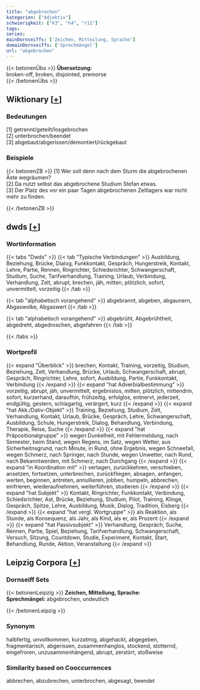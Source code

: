 ```yaml
---
title: "abgebrochen"
kategorien: ["Adjektiv"]
schwierigkeit: ["k3", "h4", "r11"]
tags:
series:
mainDornseiffs: ['Zeichen, Mitteilung, Sprache']
domainDornseiffs: ['Sprechmängel']
url: "abgebrochen"
---
```


{{< betonenÜbs >}}
**Übersetzung:**  
broken-off, broken, disjointed, premorse  
{{< /betonenÜbs >}}

## Wiktionary [[+](https://de.wiktionary.org/wiki/abgebrochen)]

### Bedeutungen
[1] getrennt/geteilt/losgebrochen  
[2] unterbrochen/beendet  
[3] abgebaut/abgerissen/demontiert/rückgebaut  

### Beispiele
{{< betonenZB >}}
[1] Wer soll denn nach dem Sturm die abgebrochenen Äste wegräumen?  
[2] Da nutzt selbst das abgebrochene Studium Stefan etwas.  
[3] Der Platz des vor ein paar Tagen abgebrochenen Zeltlagers war nicht mehr zu finden.  

{{< /betonenZB >}}


## dwds [[+](https://www.dwds.de/wb/abgebrochen)]

### Wortinformation
{{< tabs "Dwds" >}}
{{< tab "Typische Verbindungen" >}}
Ausbildung, Beziehung, Brücke, Dialog, Funkkontakt, Gespräch, Hungerstreik, Kontakt, Lehre, Partie, Rennen, Ringrichter, Schiedsrichter, Schwangerschaft, Studium, Suche, Tarifverhandlung, Training, Urlaub, Verbindung, Verhandlung, Zelt, abrupt, brechen, jäh, mitten, plötzlich, sofort, unvermittelt, vorzeitig
{{< /tab >}}

{{< tab "alphabetisch vorangehend" >}}
abgebrannt, abgeben, abgaunern, Abgaswolke, Abgaswert
{{< /tab >}}

{{< tab "alphabetisch vorangehend" >}}
abgebrüht, Abgebrühtheit, abgedreht, abgedroschen, abgefahren
{{< /tab >}}

{{< /tabs >}}

### Wortprofil
{{< expand "Überblick" >}} brechen, Kontakt, Training, vorzeitig, Studium, Beziehung, Zelt, Verhandlung, Brücke, Urlaub, Schwangerschaft, abrupt, Gespräch, Ringrichter, Lehre, sofort, Ausbildung, Partie, Funkkontakt, Verbindung {{< /expand >}}
{{< expand "hat Adverbialbestimmung" >}} vorzeitig, abrupt, jäh, unvermittelt, ergebnislos, mitten, plötzlich, mittendrin, sofort, kurzerhand, daraufhin, frühzeitig, erfolglos, entnervt, jederzeit, endgültig, gestern, schlagartig, verärgert, kurz {{< /expand >}}
{{< expand "hat Akk./Dativ-Objekt" >}} Training, Beziehung, Studium, Zelt, Verhandlung, Kontakt, Urlaub, Brücke, Gespräch, Lehre, Schwangerschaft, Ausbildung, Schule, Hungerstreik, Dialog, Behandlung, Verbindung, Therapie, Reise, Suche {{< /expand >}}
{{< expand "hat Präpositionalgruppe" >}} wegen Dunkelheit, mit Fehlermeldung, nach Semester, beim Stand, wegen Regens, im Satz, wegen Wetter, aus Sicherheitnsgrund, nach Minute, in Rund, ohne Ergebnis, wegen Schneefall, wegen Schmerz, nach Springer, nach Stunde, wegen Unwetter, nach Rund, nach Bekanntwerden, mit Schmerz, nach Durchgang {{< /expand >}}
{{< expand "in Koordination mit" >}} vertagen, zurückkehren, verschieben, ansetzen, fortsetzen, unterbrechen, zurückfliegen, absagen, anfangen, werten, beginnen, antreten, annullieren, jobben, humpeln, abbrechen, einfrieren, wiederaufnehmen, weiterführen, studieren {{< /expand >}}
{{< expand "hat Subjekt" >}} Kontakt, Ringrichter, Funkkontakt, Verbindung, Schiedsrichter, Ast, Brücke, Beziehung, Studium, Pilot, Training, Klinge, Gespräch, Spitze, Lehre, Ausbildung, Musik, Dialog, Tradition, Eisberg {{< /expand >}}
{{< expand "hat vergl. Wortgruppe" >}} als Reaktion, als Stunde, als Konsequenz, als Jahr, als Kind, als er, als Prozent {{< /expand >}}
{{< expand "hat Passivsubjekt" >}} Verhandlung, Gespräch, Suche, Rennen, Partie, Spiel, Beziehung, Tarifverhandlung, Schwangerschaft, Versuch, Sitzung, Countdown, Studie, Experiment, Kontakt, Start, Behandlung, Runde, Aktion, Veranstaltung {{< /expand >}}

## Leipzig Corpora [[+](https://corpora.uni-leipzig.de/en/res?word=abgebrochen&corpusId=deu_newscrawl-public_2018)]

### Dornseiff Sets
{{< betonenLeipzig >}}
**Zeichen, Mitteilung, Sprache:**  
**Sprechmängel:** abgebrochen, undeutlich  

{{< /betonenLeipzig >}}

### Synonym
halbfertig, unvollkommen, kurzatmig, abgehackt, abgegeben, fragmentarisch, abgerissen, zusammenhanglos, stockend, stotternd, eingefroren, unzusammenhängend, abrupt, zerstört, stoßweise


### Similarity based on Cooccurrences
abbrechen, abzubrechen, unterbrochen, abgesagt, beendet

